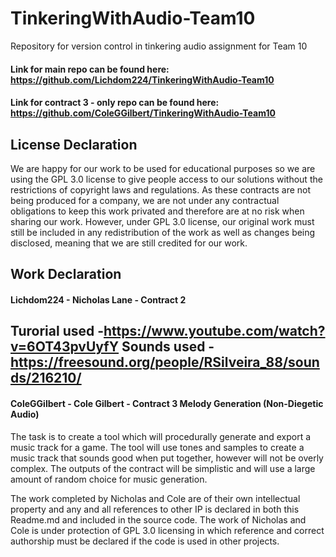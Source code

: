 # TinkeringWithAudio-Team10
Repository for version control in tinkering audio assignment for Team 10

#### Link for main repo can be found here: https://github.com/Lichdom224/TinkeringWithAudio-Team10
#### Link for contract 3 - only repo can be found here: https://github.com/ColeGGilbert/TinkeringWithAudio-Team10

## License Declaration
We are happy for our work to be used for educational purposes so we are using the GPL 3.0 license to give people access to our solutions without the restrictions of copyright laws and regulations. As these contracts are not being produced for a company, we are not under any contractual obligations to keep this work privated and therefore are at no risk when sharing our work. However, under GPL 3.0 license, our original work must still be included in any redistribution of the work as well as changes being disclosed, meaning that we are still credited for our work.

## Work Declaration
#### Lichdom224 - Nicholas Lane - Contract 2

Turorial used -https://www.youtube.com/watch?v=6OT43pvUyfY
Sounds used
-https://freesound.org/people/RSilveira_88/sounds/216210/
-

#### ColeGGilbert - Cole Gilbert - Contract 3 Melody Generation (Non-Diegetic Audio)
The task is to create a tool which will procedurally generate and export a music track for a game. The tool will use tones and samples to create a music track that sounds good when put together, however will not be overly complex. The outputs of the contract will be simplistic and will use a large amount of random choice for music generation.

The work completed by Nicholas and Cole are of their own intellectual property and any and all references to other IP is declared in both this Readme.md and included in the source code. The work of Nicholas and Cole is under protection of GPL 3.0 licensing in which reference and correct authorship must be declared if the code is used in other projects.
